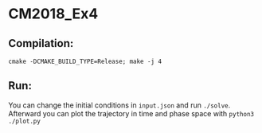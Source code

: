 # CM2018_Ex4

## Compilation:
`cmake -DCMAKE_BUILD_TYPE=Release; make -j 4`
## Run:
You can change the initial conditions in `input.json` and run `./solve`. 
Afterward you can plot the trajectory in time and phase space with `python3 ./plot.py`
